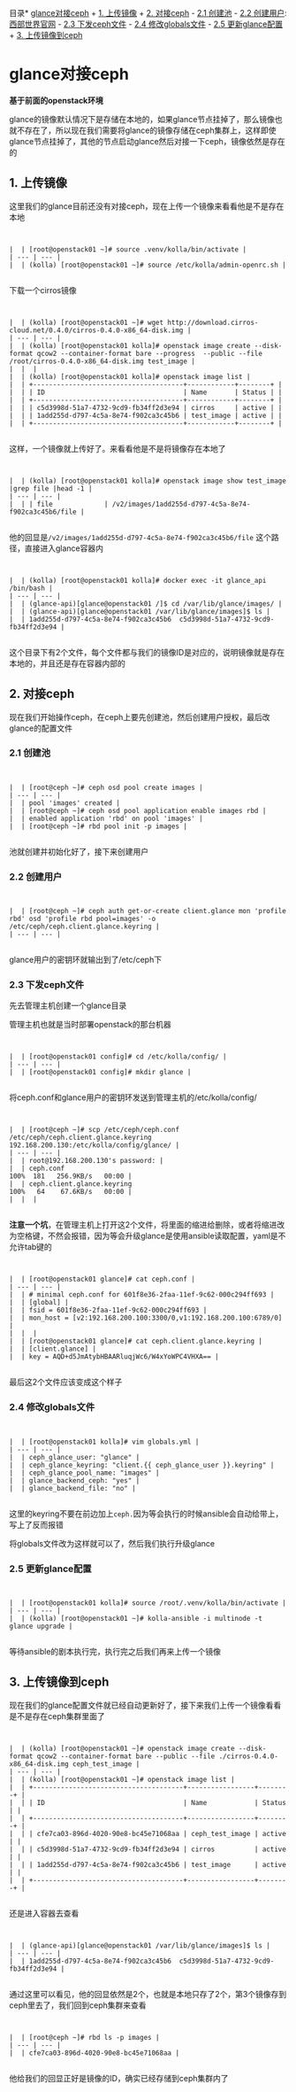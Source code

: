 
目录* [glance对接ceph](https://github.com)
	+ [1\. 上传镜像](https://github.com)
	+ [2\. 对接ceph](https://github.com)
		- [2\.1 创建池](https://github.com)
		- [2\.2 创建用户](https://github.com):[西部世界官网](https://tianchuang88.com)
		- [2\.3 下发ceph文件](https://github.com)
		- [2\.4 修改globals文件](https://github.com)
		- [2\.5 更新glance配置](https://github.com)
	+ [3\. 上传镜像到ceph](https://github.com)

# glance对接ceph


**基于前面的openstack环境**


glance的镜像默认情况下是存储在本地的，如果glance节点挂掉了，那么镜像也就不存在了，所以现在我们需要将glance的镜像存储在ceph集群上，这样即使glance节点挂掉了，其他的节点启动glance然后对接一下ceph，镜像依然是存在的


## 1\. 上传镜像


这里我们的glance目前还没有对接ceph，现在上传一个镜像来看看他是不是存在本地



```


|  | [root@openstack01 ~]# source .venv/kolla/bin/activate |
| --- | --- |
|  | (kolla) [root@openstack01 ~]# source /etc/kolla/admin-openrc.sh |


```

下载一个cirros镜像



```


|  | (kolla) [root@openstack01 ~]# wget http://download.cirros-cloud.net/0.4.0/cirros-0.4.0-x86_64-disk.img |
| --- | --- |
|  | (kolla) [root@openstack01 kolla]# openstack image create --disk-format qcow2 --container-format bare --progress  --public --file /root/cirros-0.4.0-x86_64-disk.img test_image |
|  |  |
|  | (kolla) [root@openstack01 kolla]# openstack image list |
|  | +--------------------------------------+------------+--------+ |
|  | | ID                                   | Name       | Status | |
|  | +--------------------------------------+------------+--------+ |
|  | | c5d3998d-51a7-4732-9cd9-fb34ff2d3e94 | cirros     | active | |
|  | | 1add255d-d797-4c5a-8e74-f902ca3c45b6 | test_image | active | |
|  | +--------------------------------------+------------+--------+ |


```

这样，一个镜像就上传好了。来看看他是不是将镜像存在本地了



```


|  | (kolla) [root@openstack01 kolla]# openstack image show test_image |grep file |head -1 |
| --- | --- |
|  | | file             | /v2/images/1add255d-d797-4c5a-8e74-f902ca3c45b6/file |


```

他的回显是`/v2/images/1add255d-d797-4c5a-8e74-f902ca3c45b6/file` 这个路径，直接进入glance容器内



```


|  | (kolla) [root@openstack01 kolla]# docker exec -it glance_api /bin/bash |
| --- | --- |
|  | (glance-api)[glance@openstack01 /]$ cd /var/lib/glance/images/ |
|  | (glance-api)[glance@openstack01 /var/lib/glance/images]$ ls |
|  | 1add255d-d797-4c5a-8e74-f902ca3c45b6  c5d3998d-51a7-4732-9cd9-fb34ff2d3e94 |


```

这个目录下有2个文件，每个文件都与我们的镜像ID是对应的，说明镜像就是存在本地的，并且还是存在容器内部的


## 2\. 对接ceph


现在我们开始操作ceph，在ceph上要先创建池，然后创建用户授权，最后改glance的配置文件


### 2\.1 创建池



```


|  | [root@ceph ~]# ceph osd pool create images |
| --- | --- |
|  | pool 'images' created |
|  | [root@ceph ~]# ceph osd pool application enable images rbd |
|  | enabled application 'rbd' on pool 'images' |
|  | [root@ceph ~]# rbd pool init -p images |


```

池就创建并初始化好了，接下来创建用户


### 2\.2 创建用户



```


|  | [root@ceph ~]# ceph auth get-or-create client.glance mon 'profile rbd' osd 'profile rbd pool=images' -o /etc/ceph/ceph.client.glance.keyring |
| --- | --- |


```

glance用户的密钥环就输出到了/etc/ceph下


### 2\.3 下发ceph文件


先去管理主机创建一个glance目录


管理主机也就是当时部署openstack的那台机器



```


|  | [root@openstack01 config]# cd /etc/kolla/config/ |
| --- | --- |
|  | [root@openstack01 config]# mkdir glance |


```

将ceph.conf和glance用户的密钥环发送到管理主机的/etc/kolla/config/



```


|  | [root@ceph ~]# scp /etc/ceph/ceph.conf /etc/ceph/ceph.client.glance.keyring 192.168.200.130:/etc/kolla/config/glance/ |
| --- | --- |
|  | root@192.168.200.130's password: |
|  | ceph.conf                                                           100%  181   256.9KB/s   00:00 |
|  | ceph.client.glance.keyring                                          100%   64    67.6KB/s   00:00 |
|  |  |


```

**注意一个坑**，在管理主机上打开这2个文件，将里面的缩进给删除，或者将缩进改为空格键，不然会报错，因为等会升级glance是使用ansible读取配置，yaml是不允许tab键的



```


|  | [root@openstack01 glance]# cat ceph.conf |
| --- | --- |
|  | # minimal ceph.conf for 601f8e36-2faa-11ef-9c62-000c294ff693 |
|  | [global] |
|  | fsid = 601f8e36-2faa-11ef-9c62-000c294ff693 |
|  | mon_host = [v2:192.168.200.100:3300/0,v1:192.168.200.100:6789/0] |
|  |  |
|  | [root@openstack01 glance]# cat ceph.client.glance.keyring |
|  | [client.glance] |
|  | key = AQD+d5JmAtybHBAARluqjWc6/W4xYoWPC4VHXA== |


```

最后这2个文件应该变成这个样子


### 2\.4 修改globals文件



```


|  | [root@openstack01 kolla]# vim globals.yml |
| --- | --- |
|  | ceph_glance_user: "glance" |
|  | ceph_glance_keyring: "client.{{ ceph_glance_user }}.keyring" |
|  | ceph_glance_pool_name: "images" |
|  | glance_backend_ceph: "yes" |
|  | glance_backend_file: "no" |


```

这里的keyring不要在前边加上`ceph.`因为等会执行的时候ansible会自动给带上，写上了反而报错


将globals文件改为这样就可以了，然后我们执行升级glance


### 2\.5 更新glance配置



```


|  | [root@openstack01 kolla]# source /root/.venv/kolla/bin/activate |
| --- | --- |
|  | (kolla) [root@openstack01 ~]# kolla-ansible -i multinode -t glance upgrade |


```

等待ansible的剧本执行完，执行完之后我们再来上传一个镜像


## 3\. 上传镜像到ceph


现在我们的glance配置文件就已经自动更新好了，接下来我们上传一个镜像看看是不是存在ceph集群里面了



```


|  | (kolla) [root@openstack01 ~]# openstack image create --disk-format qcow2 --container-format bare --public --file ./cirros-0.4.0-x86_64-disk.img ceph_test_image |
| --- | --- |
|  | (kolla) [root@openstack01 ~]# openstack image list |
|  | +--------------------------------------+-----------------+--------+ |
|  | | ID                                   | Name            | Status | |
|  | +--------------------------------------+-----------------+--------+ |
|  | | cfe7ca03-896d-4020-90e8-bc45e71068aa | ceph_test_image | active | |
|  | | c5d3998d-51a7-4732-9cd9-fb34ff2d3e94 | cirros          | active | |
|  | | 1add255d-d797-4c5a-8e74-f902ca3c45b6 | test_image      | active | |
|  | +--------------------------------------+-----------------+--------+ |


```

还是进入容器去查看



```


|  | (glance-api)[glance@openstack01 /var/lib/glance/images]$ ls |
| --- | --- |
|  | 1add255d-d797-4c5a-8e74-f902ca3c45b6  c5d3998d-51a7-4732-9cd9-fb34ff2d3e94 |


```

通过这里可以看见，他的回显依然是2个，也就是本地只存了2个，第3个镜像存到ceph里去了，我们回到ceph集群来查看



```


|  | [root@ceph ~]# rbd ls -p images |
| --- | --- |
|  | cfe7ca03-896d-4020-90e8-bc45e71068aa |


```

他给我们的回显正好是镜像的ID，确实已经存储到ceph集群内了


